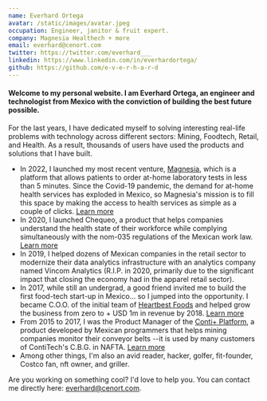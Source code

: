 ```yaml
---
name: Everhard Ortega
avatar: /static/images/avatar.jpeg
occupation: Engineer, janitor & fruit expert.
company: Magnesia Healthech + more
email: everhard@cenort.com
twitter: https://twitter.com/everhard___
linkedin: https://www.linkedin.com/in/everhardortega/
github: https://github.com/e-v-e-r-h-a-r-d
---
```


#### Welcome to my personal website. I am Everhard Ortega, an engineer and technologist from Mexico with the conviction of building the best future possible. 

For the last years, I have dedicated myself to solving interesting real-life problems with technology across different sectors: Mining, Foodtech, Retail, and Health. As a result, thousands of users have used the products and solutions that I have built.  

* In 2022, I launched my most recent venture, [Magnesia](https://www.trustpilot.com/review/magnesia.mx), which is a platform that allows patients to order at-home laboratory tests in less than 5 minutes. Since the Covid-19 pandemic, the demand for at-home health services has exploded in Mexico, so Magnesia's mission is to fill this space by making the access to health services as simple as a couple of clicks. [Learn more](/blog/magnesia-healthtech)
* In 2020, I launched Chequeo, a product that helps companies understand the health state of their workforce while complying simultaneously with the nom-035 regulations of the Mexican work law. [Learn more](/blog/chequeo)
* In 2019, I helped dozens of Mexican companies in the retail sector to modernize their data analytics infrastructure with an analytics company named Vincom Analytics (R.I.P. in 2020, primarily due to the significant impact that closing the economy had in the apparel retail sector). 
* In 2017, while still an undergrad, a good friend invited me to build the first food-tech start-up in Mexico... so I jumped into the opportunity. I became C.O.O. of the initial team of [Heartbest Foods](https://www.heartbest.com.mx/) and helped grow the business from zero to + USD 1m in revenue by 2018. [Learn more](/blog/heartbest)
* From 2015 to 2017, I was the Product Manager of the [Conti+ Platform](https://contiplus.net/landing-index), a product developed by Mexican programmers that helps mining companies monitor their conveyor belts --it is used by many customers of ContiTech's C.B.G. in NAFTA. [Learn more](/blog/contiplus)
* Among other things, I'm also an avid reader, hacker, golfer, fit-founder, Costco fan, nft owner, and griller.

Are you working on something cool? I'd love to help you. You can contact me directly here: everhard@cenort.com.
